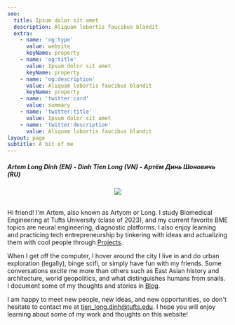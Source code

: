```yaml
---
seo:
  title: Ipsum dolor sit amet
  description: Aliquam lobortis faucibus blandit
  extra:
    - name: 'og:type'
      value: website
      keyName: property
    - name: 'og:title'
      value: Ipsum dolor sit amet
      keyName: property
    - name: 'og:description'
      value: Aliquam lobortis faucibus blandit
      keyName: property
    - name: 'twitter:card'
      value: summary
    - name: 'twitter:title'
      value: Ipsum dolor sit amet
    - name: 'twitter:description'
      value: Aliquam lobortis faucibus blandit
layout: page
subtitle: A bit of me
---
```

##### Artem Long Dinh (EN) - Dinh Tien Long (VN) - Артём Динь Шоновичь (RU)

<span style="display:block;text-align:center">
<img src="https://lh3.googleusercontent.com/fife/ABSRlIqFi9hoa7AagJQV39y4wA9eu7OYvbfudLe-hXJgqpfQFZ0dvMiMT4zHanaAGEwkrB3vZ1od1u0VysOanahuif5mA0LEyidGYWNNnfhKh0Xg-AxTw5pgC1Lg9dPMpSENVlsoElpgACF9cJ8ffbeMSK-6euoBZGx3cnLDMfvCWjtvGNZVNAUKNzbPona1JXvRMtZwo-CTLy0mfPtSbXp7oGMMSgpdqJZdwTWdSn0Jf6YxhbkVtfAVZtkb17mEtqIJJNMy-iJnIFIenJQvvIpO9ZOWMnxt_VLTJZFcQ1NZPvvhY-lqCFgpOWDewfRoyXZuolvvbG4AU4WaEIN-ao_jLBOliBhx5pS5joO8fN0WvVF8JTlqc1uuhorapAfzpCUgcM3knx3sUtVDRZ739uf-WjawDhwv7WFy3Tt0p46p3BdSC-R0-D2jVR97AQzQt-kWAIS97PB1MSvEcqVTDq_QldOddqcxQ10R07zj2jMpRhs114tQz4ZWHypjbLTrKUIyBZfpoiheNux01llAFRD0Jw7rWDrHd3Q-E0GMjUC0KIVaeCCKqqcGlHudfh5y6sfWJnQWB8LZ_B5DxXA6mlDsFWxKUE-d8sP8agEUOgcRIK6EpF1lx2Etot3JGOxewo-yOWXpFCyTPNHJs9jpAvajxypIBACfYQgCVT-eVFMME-d0uTmG2aE1YQlyrkPpyznqtdN2E6ZmL2ewHYA3M_0cUvIJ9kyZSZMJ3w=w2624-h4667-ft"></img>
</span>

<br>

Hi friend! I'm Artem, also known as Artyom or Long. I study Biomedical Engineering at Tufts University (class of 2023), and my current favorite BME topics are neural engineering, diagnostic platforms. I also enjoy learning and practicing tech entrepreneurship by tinkering with ideas and actualizing them with cool people through [Projects](#).

When I get off the computer, I hover around the city I live in and do urban exploration (legally), binge scifi, or simply have fun with my friends. Some conversations excite me more than others such as East Asian history and architecture, world geopolitics, and what distinguishes humans from snails. I document some of my thoughts and stories in [Blog](#).

I am happy to meet new people, new ideas, and new opportunities, so don't hesitate to contact me at <tien_long.dinh@tufts.edu>. I hope you will enjoy learning about some of my work and thoughts on this website!
